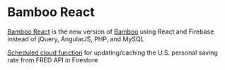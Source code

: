 # Bamboo React
[Bamboo React](https://bamboo-b04ef.web.app/) is the new version of [Bamboo](https://github.com/tee0402/Bamboo) using React and Firebase instead of jQuery, AngularJS, PHP, and MySQL

[Scheduled cloud function](https://github.com/tee0402/bamboo-react-functions) for updating/caching the U.S. personal saving rate from FRED API in Firestore
